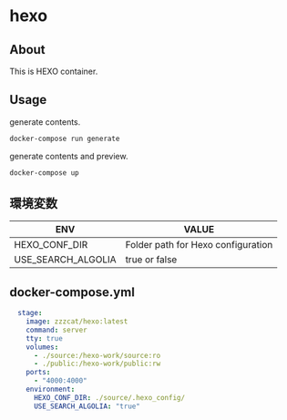 # hexo

## About

This is HEXO container.

## Usage

generate contents.

``` bash
docker-compose run generate
```

generate contents and preview.

``` bash
docker-compose up
```

## 環境変数

| ENV                | VALUE                              |
| ------------------ | ---------------------------------- |
| HEXO_CONF_DIR      | Folder path for Hexo configuration |
| USE_SEARCH_ALGOLIA | true or false                      |

## docker-compose.yml

``` yml
  stage:
    image: zzzcat/hexo:latest
    command: server
    tty: true
    volumes:
      - ./source:/hexo-work/source:ro
      - ./public:/hexo-work/public:rw
    ports:
      - "4000:4000"
    environment:
      HEXO_CONF_DIR: ./source/.hexo_config/
      USE_SEARCH_ALGOLIA: "true"
```

